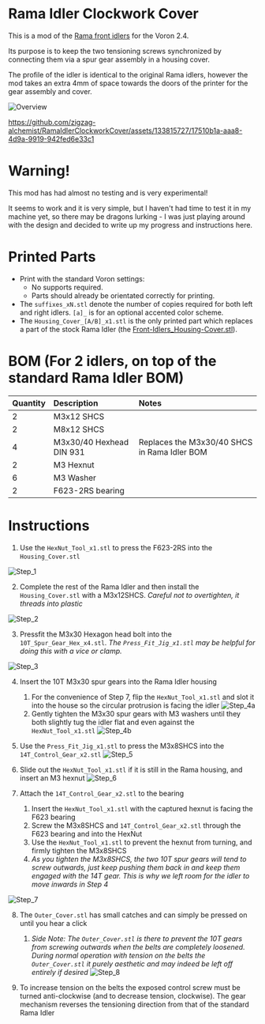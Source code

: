 # Rama Idler Clockwork Cover
This is a mod of the [Rama front idlers](https://github.com/Ramalama2/Voron-2-Mods/tree/main/Front_Idlers) for the Voron 2.4. 

Its purpose is to keep the two tensioning screws synchronized by connecting them via a spur gear assembly in a housing cover.

The profile of the idler is identical to the original Rama idlers, however the mod takes an extra 4mm of space towards the doors of the printer for the gear assembly and cover.

![Overview](Images/Exploded_Overview.png)

https://github.com/zigzag-alchemist/RamaIdlerClockworkCover/assets/133815727/17510b1a-aaa8-4d9a-9919-942fed6e33c1

# Warning!

This mod has had almost no testing and is very experimental!

It seems to work and it is very simple, but I haven't had time to test it in my machine yet, so there may be dragons lurking - I was just playing around with the design and decided to write up my progress and instructions here.

# Printed Parts

- Print with the standard Voron settings:
  - No supports required.
  - Parts should already be orientated correctly for printing.
- The `suffixes_xN.stl`  denote the number of copies required for both left and right idlers. `[a]_` is for an optional accented color scheme.
- The `Housing_Cover_[A/B]_x1.stl` is the only printed part which replaces a part of the stock Rama Idler (the [Front-Idlers\_Housing-Cover.stl](https://github.com/Ramalama2/Voron-2-Mods/blob/main/Front_Idlers/Voron%202.4/STL/Front-Idlers_Housing-Cover.stl)).

# BOM (For 2 idlers, on top of the standard Rama Idler BOM)

Quantity      | Description              | Notes
|:----------- |:------------------------ |:---------------------------------------------
2             | M3x12 SHCS               |
2             | M8x12 SHCS               |
4             | M3x30/40 Hexhead DIN 931 | Replaces the M3x30/40 SHCS in Rama Idler BOM
2             | M3 Hexnut                |
6             | M3 Washer                |
2             | F623-2RS bearing         |


# Instructions

1. Use the `HexNut_Tool_x1.stl` to press the F623-2RS into the `Housing_Cover.stl`

![Step_1](Images/Step_1_PressFit_F623-2RS.png)

2. Complete the rest of the Rama Idler and then install the `Housing_Cover.stl`
  with a M3x12SHCS. *Careful not to overtighten, it threads into plastic*

![Step_2](Images/Step_2_M3x12_Attach_Housing_Cover.png)

3. Pressfit the M3x30 Hexagon head bolt into the `10T_Spur_Gear_Hex_x4.stl`. *The `Press_Fit_Jig_x1.stl` may be helpful for doing this with a vice or clamp.*

![Step_3](Images/Step_3_PressFit_M3x30Hexhead.png)

4. Insert the 10T M3x30 spur gears into the Rama Idler housing
    1. For the convenience of Step 7, flip the `HexNut_Tool_x1.stl` and slot it into the house so the circular protrusion is facing the idler
![Step_4a](Images/Step_4a_Thread_M3x30Hexhead.png)
    2. Gently tighten the M3x30 spur gears with M3 washers until they both slightly tug the idler flat and even against the `HexNut_Tool_x1.stl`
![Step_4b](Images/Step_4b_Thread_M3x30Hexhead.png)

5. Use the `Press_Fit_Jig_x1.stl` to press the M3x8SHCS into the `14T_Control_Gear_x2.stl`
![Step_5](Images/Step_5_Pressfit_M3x8SHCS.png)

6. Slide out the `HexNut_Tool_x1.stl` if it is still in the Rama housing, and insert an M3 hexnut
![Step_6](Images/Step_6_Insert_M3Nut_In_Tool.png)

7. Attach the `14T_Control_Gear_x2.stl` to the bearing
    1. Insert the `HexNut_Tool_x1.stl` with the captured hexnut is facing the F623 bearing
    2. Screw the M3x8SHCS and `14T_Control_Gear_x2.stl` through the F623 bearing and into the HexNut 
    3. Use the `HexNut_Tool_x1.stl` to prevent the hexnut from turning, and firmly tighten the M3x8SHCS
    4. *As you tighten the M3x8SHCS, the two 10T spur gears will tend to screw outwards, just keep pushing them back in and keep them engaged with the 14T gear. This is why we left room for the idler to move inwards in Step 4*

![Step_7](Images/Step_7_Screw_Control_Gear_Into_M3Nut.png)


8.  The `Outer_Cover.stl` has small catches and can simply be pressed on until you hear a click
    1. *Side Note: The `Outer_Cover.stl` is there to prevent the 10T gears from screwing outwards when the belts are completely loosened. During normal operation with tension on the belts the `Outer_Cover.stl` it purely aesthetic and may indeed be left off entirely if desired*
![Step_8](Images/Step_8_Press_On_Outer_Cover_Until_Click.png)

9. To increase tension on the belts the exposed control screw must be turned anti-clockwise (and to decrease tension, clockwise). The gear mechanism reverses the tensioning direction from that of the standard Rama Idler
